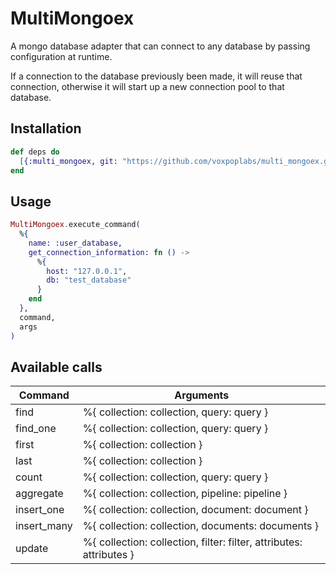 # MultiMongoex

A mongo database adapter that can connect to any database by passing configuration at runtime.

If a connection to the database previously been made, it will reuse that connection, otherwise it will start
up a new connection pool to that database.

## Installation

```elixir
def deps do
  [{:multi_mongoex, git: "https://github.com/voxpoplabs/multi_mongoex.git"}]
end
```

## Usage

```elixir
MultiMongoex.execute_command(
  %{
    name: :user_database,
    get_connection_information: fn () ->
      %{
        host: "127.0.0.1",
        db: "test_database"
      }
    end
  },
  command,
  args
)
```

## Available calls

| Command  | Arguments |
| ------------- | ------------- |
| find  | %{ collection: collection, query: query }  |
| find_one  | %{ collection: collection, query: query }  |
| first  | %{ collection: collection }  |
| last  | %{ collection: collection }  |
| count  | %{ collection: collection, query: query }  |
| aggregate  | %{ collection: collection, pipeline: pipeline }  |
| insert_one  | %{ collection: collection, document: document }  |
| insert_many  | %{ collection: collection, documents: documents }  |
| update  | %{ collection: collection, filter: filter, attributes: attributes }  |